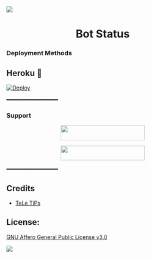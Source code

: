 <img src="https://user-images.githubusercontent.com/73097560/115834477-dbab4500-a447-11eb-908a-139a6edaec5c.gif">
<h1 align= center> Bot Status</h1>

### Deployment Methods

## Heroku 🚀
    
[![Deploy](https://www.herokucdn.com/deploy/button.svg)](https://heroku.com/deploy?template=https://github.com/jatinsaini2100/Status-Checker)

━━━━━━━━━━━━━━━━
### Support

<p align="center"><a href="https://t.me/we_rfriends"> <img src="https://img.shields.io/badge/SUPPORT%20GROUP-black?style=for-the-badge&logo=Telegram" width="220" height="38.5"/></a></p>

<p align="center"><a href="https://t.me/DEVBOTZ"> <img src="https://img.shields.io/badge/SUPPORT%20CHANNEL-black?style=for-the-badge&logo=Telegram" width="220" height="38.5"/></a></p>    

━━━━━━━━━━━━━━━━

## Credits
- [TeLe TiPs](https://github.com/teletips)
## License: 
[GNU Affero General Public License v3.0](https://github.com/Devarora-0981/Status-Checker/blob/main/LICENSE)

<img src="https://user-images.githubusercontent.com/73097560/115834477-dbab4500-a447-11eb-908a-139a6edaec5c.gif">
